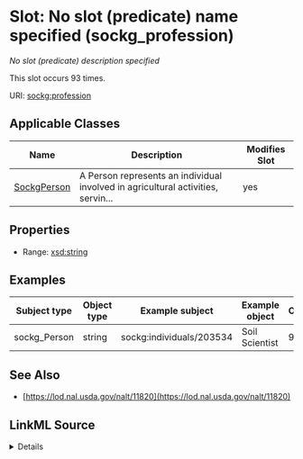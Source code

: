 

# Slot: No slot (predicate) name specified (sockg_profession)


_No slot (predicate) description specified_






This slot occurs 93 times.


URI: [sockg:profession](https://idir.uta.edu/sockg-ontology/docs/profession)



<!-- no inheritance hierarchy -->





## Applicable Classes

| Name | Description | Modifies Slot |
| --- | --- | --- |
| [SockgPerson](../classes/SockgPerson.md) | A Person represents an individual involved in agricultural activities, servin... |  yes  |







## Properties

* Range: [xsd:string](http://www.w3.org/2001/XMLSchema#string)






## Examples

| Subject type | Object type | Example subject | Example object | Occurrences |
| --- | --- | --- | --- | --- |
| sockg_Person | string | sockg:individuals/203534 | Soil Scientist | 93 |


## See Also

* [https://lod.nal.usda.gov/nalt/11820](https://lod.nal.usda.gov/nalt/11820)



## LinkML Source

<details>

```yaml
name: sockg_profession
annotations:
  count:
    tag: count
    value: 93
description: No slot (predicate) description specified
title: No slot (predicate) name specified
examples:
- object:
    example_object: Soil Scientist
    example_object_type: string
    example_predicate: sockg:profession
    example_subject: sockg:individuals/203534
    example_subject_type: sockg_Person
from_schema: soc-kg
see_also:
- https://lod.nal.usda.gov/nalt/11820
rank: 1000
domain: sockg_Person
slot_uri: sockg:profession
alias: sockg_profession
domain_of:
- sockg_Person
range: string

```
</details>